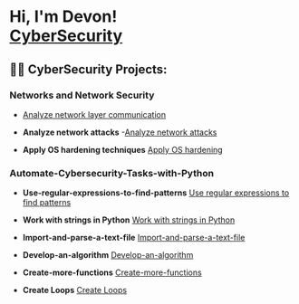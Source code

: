 <h1>Hi, I'm Devon! <br/><a href="https://github.com/BluuChipp/DevonCyberAnalyst-/edit/main/README.md">CyberSecurity</a> 
<h2>👨‍💻 CyberSecurity Projects:</h2>

### Networks and Network Security

  - [Analyze network layer communication](https://github.com/BluuChipp/-Analyze-network-layer-communication.git)

- <b>Analyze network attacks</b>
  -[Analyze network attacks](https://github.com/BluuChipp/Analyze-network-attacks.git)

- <b>Apply OS hardening techniques</b>
  [Apply OS hardening](https://github.com/BluuChipp/Analyze-network-attacks.git)

### Automate-Cybersecurity-Tasks-with-Python

- <b>Use-regular-expressions-to-find-patterns</b>
  [Use regular expressions to find patterns](https://github.com/BluuChipp/Use-regular-expressions-to-find-patterns.git)
  
- <b>Work with strings in Python</b>
  [Work with strings in Python](https://github.com/BluuChipp/Work-with-strings-in-Python.git)
  
- <b>Import-and-parse-a-text-file</b>
  [Import-and-parse-a-text-file](https://github.com/BluuChipp/Import-and-parse-a-text-file.git)

- <b>Develop-an-algorithm</b>
  [Develop-an-algorithm](https://github.com/BluuChipp/Develop-an-algorithm.git)

- <b>Create-more-functions</b>
  [Create-more-functions](https://github.com/BluuChipp/Create-more-functions.git)

- <b>Create Loops</b>
[Create Loops](https://github.com/BluuChipp/Create-Loops.git)
  
